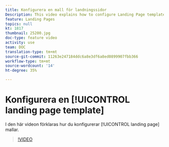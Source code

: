 ```yaml
---
title: Konfigurera en mall för landningssidor
Description: This video explains how to configure Landing Page templates in Adobe Campaign Standard.
feature: Landing Pages
topics: null
kt: 1817
thumbnail: 25200.jpg
doc-type: feature video
activity: use
team: DOC
translation-type: tm+mt
source-git-commit: 11263e247184ddc6a8e3df6a8ed0899907fbb366
workflow-type: tm+mt
source-wordcount: '14'
ht-degree: 35%

---
```


# Konfigurera en [!UICONTROL landing page template]

I den här videon förklaras hur du konfigurerar [!UICONTROL landing page] mallar.

>[!VIDEO](https://video.tv.adobe.com/v/25200/?quality=12)
